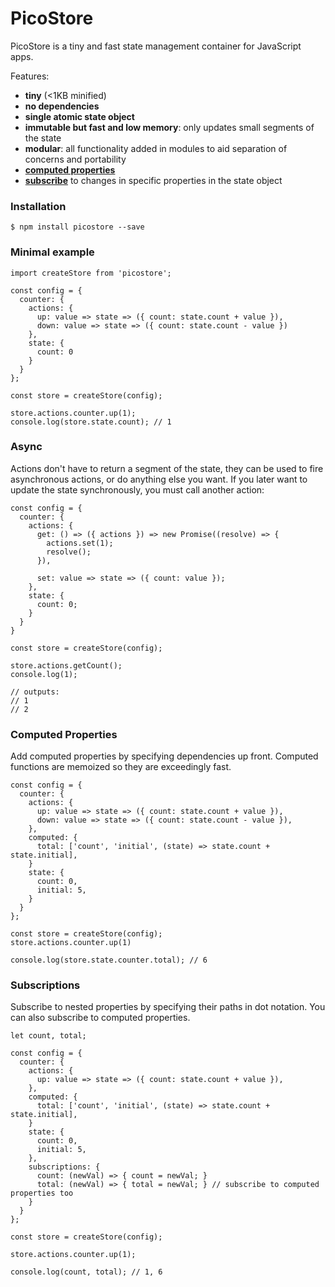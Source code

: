 # PicoStore

PicoStore is a tiny and fast state management container for JavaScript apps.

Features:
- **tiny** (<1KB minified)
- **no dependencies**
- **single atomic state object**
- **immutable but fast and low memory**: only updates small segments of the state
- **modular**: all functionality added in modules to aid separation of concerns and portability
- [**computed properties**](https://github.com/andyjessop/picostore#computed-properties)
- [**subscribe**](https://github.com/andyjessop/picostore#subscriptions) to changes in specific properties in the state object

### Installation
```
$ npm install picostore --save
```

### Minimal example
```
import createStore from 'picostore';

const config = {
  counter: {
    actions: {
      up: value => state => ({ count: state.count + value }),
      down: value => state => ({ count: state.count - value })
    },
    state: {
      count: 0
    }
  }
};

const store = createStore(config);

store.actions.counter.up(1);
console.log(store.state.count); // 1

```

### Async
Actions don't have to return a segment of the state, they can be used to fire asynchronous actions, or do anything else you want. If you later want to update the state synchronously, you must call another action:

```
const config = {
  counter: {
    actions: {
      get: () => ({ actions }) => new Promise((resolve) => {
        actions.set(1);
        resolve();
      }),

      set: value => state => ({ count: value });
    },
    state: {
      count: 0;
    }
  }
}

const store = createStore(config);

store.actions.getCount();
console.log(1);

// outputs:
// 1
// 2
```

### Computed Properties
Add computed properties by specifying dependencies up front. Computed functions are memoized so they are exceedingly fast.

```
const config = {
  counter: {
    actions: {
      up: value => state => ({ count: state.count + value }),
      down: value => state => ({ count: state.count - value }),
    },
    computed: {
      total: ['count', 'initial', (state) => state.count + state.initial],
    }
    state: {
      count: 0,
      initial: 5,
    }
  }
};

const store = createStore(config);
store.actions.counter.up(1)

console.log(store.state.counter.total); // 6
```

### Subscriptions
Subscribe to nested properties by specifying their paths in dot notation. You can also subscribe to computed properties.

```
let count, total;

const config = {
  counter: {
    actions: {
      up: value => state => ({ count: state.count + value }),
    },
    computed: {
      total: ['count', 'initial', (state) => state.count + state.initial],
    }
    state: {
      count: 0,
      initial: 5,
    },
    subscriptions: {
      count: (newVal) => { count = newVal; }
      total: (newVal) => { total = newVal; } // subscribe to computed properties too
    }
  }
};

const store = createStore(config);

store.actions.counter.up(1);

console.log(count, total); // 1, 6
```
